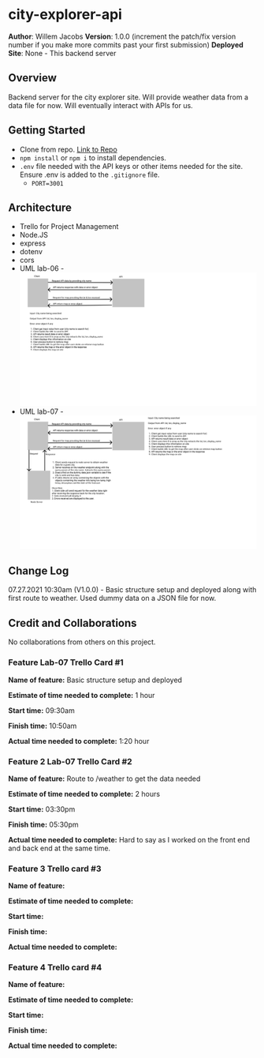 # city-explorer-api

**Author**: Willem Jacobs
**Version**: 1.0.0 (increment the patch/fix version number if you make more commits past your first submission)
**Deployed Site**: None - This backend server

## Overview

Backend server for the city explorer site. Will provide weather data from a data file for now. Will eventually interact with APIs for us.

## Getting Started

- Clone from repo. [Link to Repo](https://github.com/Willem-Jacobs/city-explorer-api)
- `npm install` or `npm i` to install dependencies.
- `.env` file needed with the API keys or other items needed for the site. Ensure .env is added to the `.gitignore` file.
  - `PORT=3001`

## Architecture

- Trello for Project Management
- Node.JS
- express
- dotenv
- cors
- UML lab-06 - ![UML](CE-UMLv1-1.png "UML Image")
- UML lab-07 - ![UML](CE-Lab07-1.png "UML Image")

## Change Log

07.27.2021 10:30am (V1.0.0) - Basic structure setup and deployed along with first route to weather. Used dummy data on a JSON file for now.

## Credit and Collaborations

No collaborations from others on this project.

### Feature Lab-07 Trello Card #1

**Name of feature:** Basic structure setup and deployed

**Estimate of time needed to complete:** 1 hour

**Start time:** 09:30am

**Finish time:** 10:50am

**Actual time needed to complete:** 1:20 hour

### Feature 2 Lab-07 Trello Card #2

**Name of feature:** Route to /weather to get the data needed

**Estimate of time needed to complete:** 2 hours

**Start time:** 03:30pm

**Finish time:** 05:30pm

**Actual time needed to complete:** Hard to say as I worked on the front end and back end at the same time.

### Feature 3 Trello card #3

**Name of feature:**

**Estimate of time needed to complete:**

**Start time:**

**Finish time:**

**Actual time needed to complete:**

### Feature 4 Trello card #4

**Name of feature:**

**Estimate of time needed to complete:**

**Start time:**

**Finish time:**

**Actual time needed to complete:**

